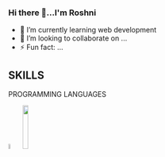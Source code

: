 ### Hi there 👋...I'm Roshni

- 🌱 I’m currently learning web development
- 👯 I’m looking to collaborate on ...
- ⚡ Fun fact: ...

## SKILLS
PROGRAMMING LANGUAGES
<br>
<p align="left">
  <img src="https://www.pinclipart.com/picdir/big/539-5392404_transparent-c-language-logo-png-clipart.png" width="5%" height="5%" title"C programming">
   <img src="https://clipart.info/images/ccovers/1499794874html5-js-css3-logo-png.png" width="15%" height="15%">
</p>



